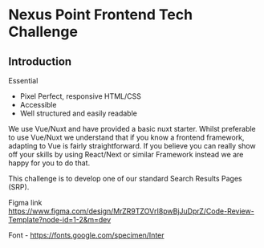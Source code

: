 # Nexus Point Frontend Tech Challenge

## Introduction

Essential

- Pixel Perfect, responsive HTML/CSS
- Accessible
- Well structured and easily readable

We use Vue/Nuxt and have provided a basic nuxt starter.
Whilst preferable to use Vue/Nuxt we understand that if you know a frontend framework, adapting to Vue is fairly straightforward.
If you believe you can really show off your skills by using React/Next or similar Framework instead we are happy for you to do that.

This challenge is to develop one of our standard Search Results Pages (SRP).

Figma link https://www.figma.com/design/MrZR9TZOVrI8pwBjJuDprZ/Code-Review-Template?node-id=1-2&m=dev

Font - https://fonts.google.com/specimen/Inter

